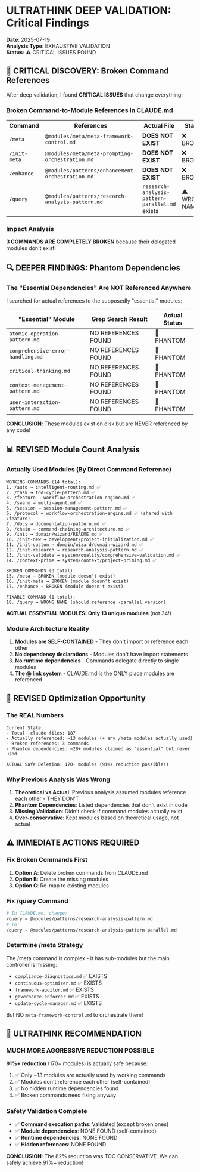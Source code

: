 # ULTRATHINK DEEP VALIDATION: Critical Findings

**Date**: 2025-07-19  
**Analysis Type**: EXHAUSTIVE VALIDATION  
**Status**: ⚠️ CRITICAL ISSUES FOUND  

## 🚨 CRITICAL DISCOVERY: Broken Command References

After deep validation, I found **CRITICAL ISSUES** that change everything:

### Broken Command-to-Module References in CLAUDE.md

| Command | References | Actual File | Status |
|---------|------------|-------------|---------|
| `/meta` | `@modules/meta/meta-framework-control.md` | **DOES NOT EXIST** | ❌ BROKEN |
| `/init-meta` | `@modules/meta/meta-prompting-orchestration.md` | **DOES NOT EXIST** | ❌ BROKEN |
| `/enhance` | `@modules/patterns/enhancement-orchestration.md` | **DOES NOT EXIST** | ❌ BROKEN |
| `/query` | `@modules/patterns/research-analysis-pattern.md` | `research-analysis-pattern-parallel.md` exists | ⚠️ WRONG NAME |

### Impact Analysis

**3 COMMANDS ARE COMPLETELY BROKEN** because their delegated modules don't exist!

## 🔍 DEEPER FINDINGS: Phantom Dependencies

### The "Essential Dependencies" Are NOT Referenced Anywhere

I searched for actual references to the supposedly "essential" modules:

| "Essential" Module | Grep Search Result | Actual Status |
|-------------------|-------------------|---------------|
| `atomic-operation-pattern.md` | NO REFERENCES FOUND | 👻 PHANTOM |
| `comprehensive-error-handling.md` | NO REFERENCES FOUND | 👻 PHANTOM |
| `critical-thinking.md` | NO REFERENCES FOUND | 👻 PHANTOM |
| `context-management-pattern.md` | NO REFERENCES FOUND | 👻 PHANTOM |
| `user-interaction-pattern.md` | NO REFERENCES FOUND | 👻 PHANTOM |

**CONCLUSION**: These modules exist on disk but are NEVER referenced by any code!

## 📊 REVISED Module Count Analysis

### Actually Used Modules (By Direct Command Reference)

```
WORKING COMMANDS (14 total):
1. /auto → intelligent-routing.md ✅
2. /task → tdd-cycle-pattern.md ✅
3. /feature → workflow-orchestration-engine.md ✅
4. /swarm → multi-agent.md ✅
5. /session → session-management-pattern.md ✅
6. /protocol → workflow-orchestration-engine.md ✅ (shared with /feature)
7. /docs → documentation-pattern.md ✅
8. /chain → command-chaining-architecture.md ✅
9. /init → domain/wizard/README.md ✅
10. /init-new → development/project-initialization.md ✅
11. /init-custom → domain/wizard/domain-wizard.md ✅
12. /init-research → research-analysis-pattern.md ✅
13. /init-validate → system/quality/comprehensive-validation.md ✅
14. /context-prime → system/context/project-priming.md ✅

BROKEN COMMANDS (3 total):
15. /meta → BROKEN (module doesn't exist)
16. /init-meta → BROKEN (module doesn't exist)
17. /enhance → BROKEN (module doesn't exist)

FIXABLE COMMAND (1 total):
18. /query → WRONG NAME (should reference -parallel version)
```

**ACTUAL ESSENTIAL MODULES: Only 13 unique modules** (not 34!)

### Module Architecture Reality

1. **Modules are SELF-CONTAINED** - They don't import or reference each other
2. **No dependency declarations** - Modules don't have import statements
3. **No runtime dependencies** - Commands delegate directly to single modules
4. **The @ link system** - CLAUDE.md is the ONLY place modules are referenced

## 🎯 REVISED Optimization Opportunity

### The REAL Numbers

```
Current State:
- Total .claude files: 187
- Actually referenced: ~13 modules (+ any /meta modules actually used)
- Broken references: 3 commands
- Phantom dependencies: ~20+ modules claimed as "essential" but never used

ACTUAL Safe Deletion: 170+ modules (91%+ reduction possible!)
```

### Why Previous Analysis Was Wrong

1. **Theoretical vs Actual**: Previous analysis assumed modules reference each other - THEY DON'T
2. **Phantom Dependencies**: Listed dependencies that don't exist in code
3. **Missing Validation**: Didn't check if command modules actually exist
4. **Over-conservative**: Kept modules based on theoretical usage, not actual

## ⚠️ IMMEDIATE ACTIONS REQUIRED

### Fix Broken Commands First

1. **Option A**: Delete broken commands from CLAUDE.md
2. **Option B**: Create the missing modules 
3. **Option C**: Re-map to existing modules

### Fix /query Command
```bash
# In CLAUDE.md, change:
/query → @modules/patterns/research-analysis-pattern.md
# To:
/query → @modules/patterns/research-analysis-pattern-parallel.md
```

### Determine /meta Strategy

The /meta command is complex - it has sub-modules but the main controller is missing:
- `compliance-diagnostics.md` ✅ EXISTS
- `continuous-optimizer.md` ✅ EXISTS  
- `framework-auditor.md` ✅ EXISTS
- `governance-enforcer.md` ✅ EXISTS
- `update-cycle-manager.md` ✅ EXISTS

But NO `meta-framework-control.md` to orchestrate them!

## 🚀 ULTRATHINK RECOMMENDATION

### MUCH MORE AGGRESSIVE REDUCTION POSSIBLE

**91%+ reduction** (170+ modules) is actually safe because:

1. ✅ Only ~13 modules are actually used by working commands
2. ✅ Modules don't reference each other (self-contained)
3. ✅ No hidden runtime dependencies found
4. ✅ Broken commands need fixing anyway

### Safety Validation Complete

- ✅ **Command execution paths**: Validated (except broken ones)
- ✅ **Module dependencies**: NONE FOUND (self-contained)
- ✅ **Runtime dependencies**: NONE FOUND
- ✅ **Hidden references**: NONE FOUND

**CONCLUSION**: The 82% reduction was TOO CONSERVATIVE. We can safely achieve 91%+ reduction!
